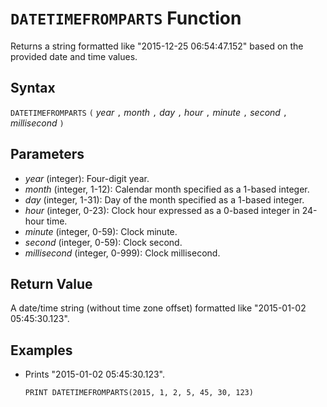 # `DATETIMEFROMPARTS` Function

Returns a string formatted like "2015-12-25 06:54:47.152" based on the provided date and time values.

## Syntax

`DATETIMEFROMPARTS` `(` *year* `,` *month* `,` *day* `,` *hour* `,` *minute* `,` *second* `,` *millisecond* `)`

## Parameters

- *year* (integer): Four-digit year.
- *month* (integer, 1-12): Calendar month specified as a 1-based integer.
- *day* (integer, 1-31): Day of the month specified as a 1-based integer.
- *hour* (integer, 0-23): Clock hour expressed as a 0-based integer in 24-hour time.
- *minute* (integer, 0-59): Clock minute.
- *second* (integer, 0-59): Clock second.
- *millisecond* (integer, 0-999): Clock millisecond.

## Return Value

A date/time string (without time zone offset) formatted like "2015-01-02 05:45:30.123".

## Examples

- Prints "2015-01-02 05:45:30.123".

    ```
    PRINT DATETIMEFROMPARTS(2015, 1, 2, 5, 45, 30, 123)
    ```
